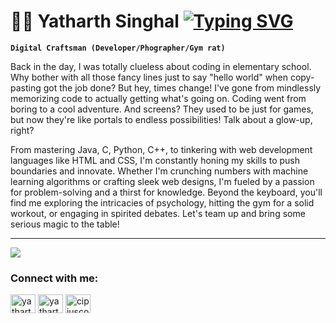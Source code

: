 # 🏄🏻 Yatharth Singhal                      <a href="https://git.io/typing-svg"><img src="https://readme-typing-svg.demolab.com?font=Fira+Code&duration=3500&pause=1000&color=FFC012&random=false&width=435&lines=is+a+Developer;Data+Detective+Sherlock;Loves+Coding..!!!;Part+Time+Gym+Rat" alt="Typing SVG" /></a> 

**`Digital Craftsman (Developer/Phographer/Gym rat)`** 

Back in the day, I was totally clueless about coding in elementary school. Why bother with all those fancy lines just to say "hello world" when copy-pasting got the job done? But hey, times change! I've gone from mindlessly memorizing code to actually getting what's going on. Coding went from boring to a cool adventure. And screens? They used to be just for games, but now they're like portals to endless possibilities! Talk about a glow-up, right?

From mastering Java, C, Python, C++, to tinkering with web development languages like HTML and CSS, I'm constantly honing my skills to push boundaries and innovate. Whether I'm crunching numbers with machine learning algorithms or crafting sleek web designs, I'm fueled by a passion for problem-solving and a thirst for knowledge. Beyond the keyboard, you'll find me exploring the intricacies of psychology, hitting the gym for a solid workout, or engaging in spirited debates. Let's team up and bring some serious magic to the table!

___


![](https://quotes-github-readme.vercel.app/api?type=horizontal&theme=radical)

<h3 align="left">Connect with me:</h3>
<p align="left">
<a href="https://linkedin.com/in/yatharthh-singhal" target="blank"><img align="center" src="https://raw.githubusercontent.com/rahuldkjain/github-profile-readme-generator/master/src/images/icons/Social/linked-in-alt.svg" alt="yatharthh-singhal" height="30" width="40" /></a>
<a href="https://www.hackerrank.com/yatharthsinghal2" target="blank"><img align="center" src="https://raw.githubusercontent.com/rahuldkjain/github-profile-readme-generator/master/src/images/icons/Social/hackerrank.svg" alt="yatharthsinghal2" height="30" width="40" /></a>
<a href="https://www.leetcode.com/cipjuscodin" target="blank"><img align="center" src="https://raw.githubusercontent.com/rahuldkjain/github-profile-readme-generator/master/src/images/icons/Social/leet-code.svg" alt="cipjuscodin" height="30" width="40" /></a>
</p>
